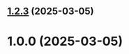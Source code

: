 ## [1.2.3](https://github.com/dolaan-inaalay/git-extended/compare/1.0.0...1.2.3) (2025-03-05)



# 1.0.0 (2025-03-05)



